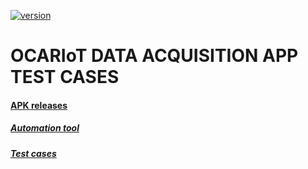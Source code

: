[![version](https://img.shields.io/badge/version-1.10.2-blue)](https://github.com/diegomunizdev/da-app-test/releases)
# OCARIoT DATA ACQUISITION APP TEST CASES

#### [APK releases](https://github.com/ocariot/da-app/releases)
##### [Automation tool](http://appium.io/)

##### [Test cases](https://drive.google.com/open?id=1EyZNdsP-_hjqO7Z2VbGNvgph_VHBmXGoIXOotv4ev3k)
